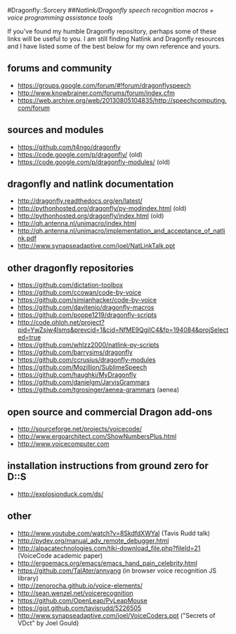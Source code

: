 #Dragonfly::Sorcery
##_Natlink/Dragonfly speech recognition macros + voice programming assistance tools_

If you've found my humble Dragonfly repository, perhaps some of these links will be useful to you. I am still finding Natlink and Dragonfly resources and I have listed some of the best below for my own reference and yours.

forums and community
--
 - https://groups.google.com/forum/#!forum/dragonflyspeech
 - http://www.knowbrainer.com/forums/forum/index.cfm
 - https://web.archive.org/web/20130805104835/http://speechcomputing.com/forum

sources and modules
--
 - https://github.com/t4ngo/dragonfly
 - https://code.google.com/p/dragonfly/ (old)
 - https://code.google.com/p/dragonfly-modules/ (old)

dragonfly and natlink documentation
--
 - http://dragonfly.readthedocs.org/en/latest/
 - http://pythonhosted.org/dragonfly/py-modindex.html (old)
 - http://pythonhosted.org/dragonfly/index.html (old)
 - http://qh.antenna.nl/unimacro/index.html
 - http://qh.antenna.nl/unimacro/implementation_and_acceptance_of_natlink.pdf
 - http://www.synapseadaptive.com/joel/NatLinkTalk.ppt

other dragonfly repositories
--
 - https://github.com/dictation-toolbox
 - https://github.com/ccowan/code-by-voice
 - https://github.com/simianhacker/code-by-voice
 - https://github.com/davitenio/dragonfly-macros
 - https://github.com/poppe1219/dragonfly-scripts
 - http://code.ohloh.net/project?pid=YwZsjw4lsms&prevcid=1&cid=NfME9QgiIC4&fp=194084&projSelected=true
 - https://github.com/whIzz2000/natlink-py-scripts
 - https://github.com/barrysims/dragonfly
 - https://github.com/ccrusius/dragonfly-modules
 - https://github.com/Mozillion/SublimeSpeech
 - https://github.com/haughki/MyDragonfly
 - https://github.com/danielgm/JarvisGrammars
 - https://github.com/tgrosinger/aenea-grammars (aenea)

open source and commercial Dragon add-ons
--
 - http://sourceforge.net/projects/voicecode/
 - http://www.ergoarchitect.com/ShowNumbersPlus.html
 - http://www.voicecomputer.com

installation instructions from ground zero for D::S
--
 - http://explosionduck.com/ds/

other
--
 - http://www.youtube.com/watch?v=8SkdfdXWYaI (Tavis Rudd talk)
 - http://pydev.org/manual_adv_remote_debugger.html
 - http://alpacatechnologies.com/tiki-download_file.php?fileId=21 (VoiceCode academic paper)
 - http://ergoemacs.org/emacs/emacs_hand_pain_celebrity.html
 - https://github.com/TalAter/annyang (in browser voice recognition JS library)
 - http://zenorocha.github.io/voice-elements/
 - http://sean.wenzel.net/voicerecognition
 - https://github.com/OpenLeap/PyLeapMouse
 - https://gist.github.com/tavisrudd/5226505
 - http://www.synapseadaptive.com/joel/VoiceCoders.ppt ("Secrets of VDct" by Joel Gould)
